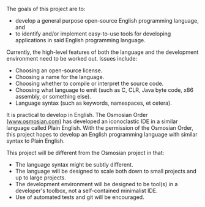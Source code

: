 The goals of this project are to:
* develop a general purpose open-source English programming language, and
* to identify and/or implement easy-to-use tools
  for developing applications in said English programming language.

Currently, the high-level features of both the language
and the development environment need to be worked out.
Issues include:
* Choosing an open-source license.
* Choosing a name for the language.
* Choosing whether to compile or interpret the source code.
* Choosing what language to emit
  (such as C, CLR, Java byte code, x86 assembly, or something else).
* Language syntax (such as keywords, namespaces, et cetera).

It is practical to develop in English.
The Osmosian Order (www.osmosian.com) has developed
an iconoclastic IDE in a similar language called Plain English.
With the permission of the Osmosian Order, this project
hopes to develop an English programming language with
similar syntax to Plain English.

This project will be different from the Osmosian project in that:
* The language syntax might be subtly different.
* The language will be designed to scale
  both down to small projects and up to large projects.
* The development environment will be designed
  to be tool(s) in a developer's toolbox,
  not a self-contained minimalist IDE.
* Use of automated tests and git will be encouraged.
